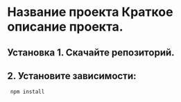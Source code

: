 # Название проекта Краткое описание проекта. 
## Установка 1. Скачайте репозиторий. 
## 2. Установите зависимости:
  ```sh
   npm install

